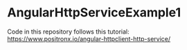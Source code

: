# AngularHttpServiceExample1
Code in this repository follows this tutorial: https://www.positronx.io/angular-httpclient-http-service/
